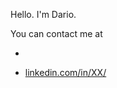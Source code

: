 Hello. I'm Dario.

You can contact me at 

+ 

+ <a href= "https://www.linkedin.com/in/XX/">linkedin.com/in/XX/</a>

<!---
Dario753/Dario753 is a ✨ special ✨ repository because its `README.md` (this file) appears on your GitHub profile.
You can click the Preview link to take a look at your changes.
--->
